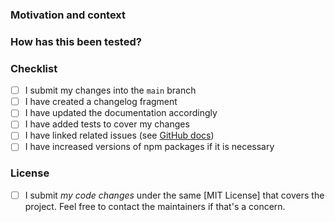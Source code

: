 <!-- Raise an issue to propose your change (https://github.com/cvat-ai/cvat/issues).
It helps to avoid duplication of efforts from multiple independent contributors.
Discuss your ideas with maintainers to be sure that changes will be approved and merged.
Read the [Contribution guide](https://docs.cvat.ai/docs/contributing/). -->

<!-- Provide a general summary of your changes in the Title above -->

### Motivation and context
<!-- Why is this change required? What problem does it solve? If it fixes an open
issue, please link to the issue here. Describe your changes in detail, add
screenshots. -->

### How has this been tested?
<!-- Please describe in detail how you tested your changes.
Include details of your testing environment, and the tests you ran to
see how your change affects other areas of the code, etc. -->

### Checklist
<!-- Go over all the following points, and put an `x` in all the boxes that apply.
If an item isn't applicable for some reason, then ~~explicitly strikethrough~~ the whole
line. If you don't do that, GitHub will show incorrect progress for the pull request.
If you're unsure about any of these, don't hesitate to ask. We're here to help! -->
- [ ] I submit my changes into the `main` branch
- [ ] I have created a changelog fragment <!-- see top comment in CHANGELOG.md -->
- [ ] I have updated the documentation accordingly
- [ ] I have added tests to cover my changes
- [ ] I have linked related issues (see [GitHub docs](
  https://help.github.com/en/github/managing-your-work-on-github/linking-a-pull-request-to-an-issue#linking-a-pull-request-to-an-issue-using-a-keyword))
- [ ] I have increased versions of npm packages if it is necessary
  <!-- ([cvat-canvas](https://github.com/cvat-ai/cvat/tree/develop/cvat-canvas#versioning),
  [cvat-core](https://github.com/cvat-ai/cvat/tree/develop/cvat-core#versioning),
  [cvat-data](https://github.com/cvat-ai/cvat/tree/develop/cvat-data#versioning) and
  [cvat-ui](https://github.com/cvat-ai/cvat/tree/develop/cvat-ui#versioning)) -->

### License

- [ ] I submit _my code changes_ under the same [MIT License] that covers the project.
  Feel free to contact the maintainers if that's a concern.
